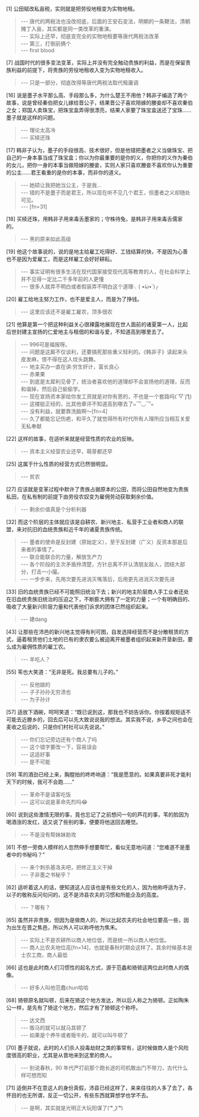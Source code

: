 
[1] 公田赋改私亩税，实则就是把劳役地租变为实物地租。
>--- 唐代的两税法也没改彻底，后面的王安石变法，明朝的一条鞭法，清朝摊丁入亩，其实都是同一类改革的重演。<br>
>--- 实际上还早，彻底变完全的实物地租要等唐代两税法改革<br>
>--- 第三，打倒前俩个<br>
>--- first blood<br>

[7] 战国时代的很多变法变革，实际上并没有完全触动贵族的利益，而是在保留贵族利益的前提下，将贵族的劳役地租收入变为实物地租收入。
>--- 只是一部分，彻底改得等唐代两税法取代租庸调<br>

[16] 说是墨子水平那么高、手段那么多，为什么楚王不用他？韩非子编造了两个故事，说是曾经秦伯把女儿嫁给晋公子，结果晋公子喜欢陪嫁的媵妾却不喜欢秦伯之女；郑国人卖珠宝，把珠宝盒弄得很漂亮，结果人家要了珠宝盒送还了宝珠……墨子就是这样的问题。
>--- 理论太高冷<br>
>--- 买椟还珠<br>

[17] 韩非子认为，墨子的手段很高、技术很好，但是他错把墨者之义当做珠宝、把自己的一身本事当成了珠宝盒；你以为你最重要的是你的义，你把你的义作为秦伯的女儿，把你一身的本事当做陪嫁的媵妾，实则人家只喜欢媵妾不喜欢你认为重要的公主……君王看重的是你的本事，而非你的道义。
>--- 她硕让我把她当公主，于是我...<br>
>--- 错的不是墨子而是君王，所以现在听不见几个君王，但墨者之义却随处可见。<br>
>--- [fn=31]<br>

[18] 买椟还珠，用韩非子用来毒舌墨家的；守株待兔，是韩非子用来毒舌儒家的。
>--- 黑的原来如此高级<br>

[19] 他这个故事说的，说的是地主给雇工吃得好、工钱结算的快，不是因为心善也不是因为爱雇工，而是这样雇工会好好耕耘。
>--- 事实证明有很多生活在现代国家接受现代高等教育的人，在社会科学上并不见得一定比二千多年前的人更懂<br>
>--- 很多人就弄不明白或者假装弄不明白这个道理╮( •́ω•̀ )╭<br>

[20] 雇工给地主努力工作，也不是爱主人，而是为了挣钱。
>--- 这里应该还不是雇工雇农，顶多佃农<br>

[21] 他算是第一个把这种利益关心很裸露地展现在世人面前的诸夏第一人，比起后世封建主宣扬的仁爱地主与租佃的和谐与爱，不知道高到哪里去了。
>--- 996可是福报呀。<br>
>--- 问题是这厮不仅谈利，还要搞死那些重义轻利的。《韩非子》读起来头皮发麻，恨不得在这人坟头跳舞。<br>
>--- 地主买办一直在讲:穷生奸计，富长良心<br>
>--- 赤果果<br>
>--- 到底是太犀利见骨了，统治者喜欢他的道理却不会宣扬他的道理，反而和谐掉，然后自己偷偷学。<br>
>--- 现在宣扬资本家给你发工资就是对你有恩的，不也是一个套路吗(´▽`ʃƪ)<br>
>--- 这楼挺正经的，比其他章评不知道高到哪去了๑乛◡乛๑<br>
>--- 没有利益，就要靠洗脑啊～[fn=4]<br>
>--- 久了都能忘记伤疤，和平久了就觉得所有时代所有人理所应当相互关爱无私奉献<br>

[22] 这样的故事，在适听来就是经营性质的农业的反映。
>--- 资本主义经营农业还早，萌芽都还早<br>

[25] 这属于什么性质的经营方式已然很明显。
>--- 贫农<br>

[27] 应该就是变革过程中默许了贵族占据原本的公田，而将公田自然地变为贵族私田，在私有制的前提下由劳役农奴变为雇佣劳动获取剩余价值。
>--- 剩余价值真是个分析利器<br>

[32] 而这个阶层的主体就应该是自耕农、新兴地主、私营手工业者和商人的联盟，来对抗旧的血统贵族和近千年的诸夏贵族传统。
>--- 墨者的使命是反封建（原始定义），至于反封建（广义）反资本那是后来者的事情了。<br>
>--- 联合能联合的力量，解放生产力<br>
>--- 各个阶段的主次矛盾拎清楚，方针总离不开认清朋友敌人，团结大部分，打击一小撮。<br>
>--- 一步步来，先用次要先进消灭嘴落后，后用更先进消灭次要先进<br>

[33] 旧的血统贵族已经不可能照旧统治下去；新兴的地主阶层商人手工业者还处在旧血统贵族旧统治的压迫之下，不断膨大拥有了一定的力量；一个有明确目的、吸收了大量新兴阶层力量和代表他们诉求的团体已然组织起来。
>--- 建dang<br>

[43] 让那些在沛邑的新兴地主觉得有利可图，自发选择经营而不是分散租赁的方式，逼着租赁他们土地的已有的隶农要么被迫离开被墨者组织起来新开垦新田，要么成为雇佣性质的雇工农。
>--- 羊吃人？<br>

[55] 苇也大笑道：“无非是死。我总要有儿子的。”
>--- 反他娘的<br>
>--- 子子孙孙无穷溃也<br>
>--- 为子孙计<br>

[57] 适放下酒碗，呵呵笑道：“既已说到这，那我也不妨告诉你。你按着规矩适不可能去近滕乡的，回去后可以先大致说说我的想法。其实我不说，乡亭之间也会在麦收之后说的，只是你们村社可以先说说。”
>--- 你们忘记旁边还有个商人了吗<br>
>--- 这个错字要改一下，容易误会<br>
>--- 这适好事<br>
>--- 是不可能<br>

[59] 苇的酒劲已经上来，胸膛拍的咚咚响道：“我是愿意的。如果真要非死才能利天下的时候，我可不会跑……”
>--- 革命不是请客吃饭<br>
>--- 这可以说是革命先烈吗😂<br>

[60] 说到这些激情无限的事，竟也忘记了之前想问一句的芦花的事，苇的脸因为喝酒涨的发红，适又说了些别的事，便要将他送回去睡觉。
>--- 不是没有帮妹妹助攻<br>

[61] 不想一旁商人模样的人忽然伸手想要帮忙，看似无意地问道：“您难道不是墨者中的书秘吗？”
>--- 来个刺杀基洛夫吧，把修正主义干掉<br>
>--- 子非墨之书秘乎？<br>

[62] 适听着这人的话，便知道这人应该也是有些文化的人，因为他称呼适为子，以子的敬称反问句问的，这不是沛县农夫的习惯和所能企及的高度。
>--- ？哪有？<br>

[65] 虽然并非贵族，但因为是做商人的，所以比起农夫的社会地位要高一些，因为出生在晋之焦邑，所以外人可以称呼他为焦禾。
>--- 实际上不是农耕所以商人地位低，而是统一所以商人地位低。<br>
>--- 商人比农夫地位高[fn=14]，也就是春秋时期会这样了。其余时候基本是士农工商，商人最低<br>

[66] 这也是此时商人们习惯性的起名方式，源于范蠡和猗顿这两位此时商人的偶像。
>--- 好多人叫他范蠢chun哈哈<br>

[68] 猗顿原名就叫顿，后来在猗这个地方发达，所以后人称之为猗顿。正如陶朱公一样，是先有了猗这个地方，然后才有了猗顿这个称呼。
>--- 达文西<br>
>--- 贩马的就可以就马其顿了<br>
>--- 如果是个养牛或者贩牛的，就可以叫牛顿了<br>

[70] 墨子就说，此时的人们杀人投毒劫财之类的事常有，这时候做商人是个风险度很高的职业，尤其是从晋地来到这里的商人。
>--- 别说春秋，90 年代严打前那个跑长途的司机敢出门不带刀，古代什么样可想而知<br>

[71] 适倒并不在意这人的身份真假，沛县已经这样了，来来往往的人多了去了，各怀目的也无所谓，反正一切公开，有些东西就算想学也学不去。
>--- 是啊，其实就是光明正大玩阳谋了( ͡° ͜ʖ ͡°)<br>
